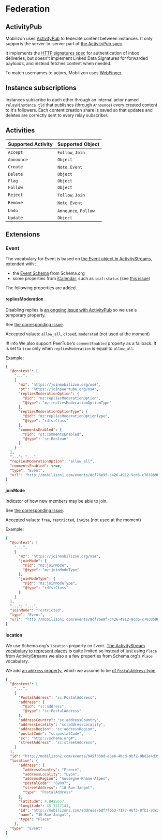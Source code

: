 # Federation

## ActivityPub

Mobilizon uses [ActivityPub](http://activitypub.rocks/) to federate content between instances. It only supports the server-to-server part of [the ActivityPub spec](https://www.w3.org/TR/activitypub/).

It implements the [HTTP signatures spec](https://tools.ietf.org/html/draft-cavage-http-signatures-12) for authentication of inbox deliveries, but doesn't implement Linked Data Signatures for forwarded payloads, and instead fetches content when needed.

To match usernames to actors, Mobilizon uses [WebFinger](https://tools.ietf.org/html/rfc7033).

## Instance subscriptions

Instances subscribe to each other through an internal actor named `relay@instance.tld` that publishes (through `Announce`) every created content to it's followers. Each content creation share is saved so that updates and deletes are correctly sent to every relay subscriber.

## Activities

Supported Activity | Supported Object
------------ | -------------
`Accept` | `Follow`, `Join`  
`Announce` | `Object`
`Create` | `Note`, `Event`
`Delete` | `Object`
`Flag` | `Object`
`Follow` | `Object`  
`Reject` | `Follow`, `Join`
`Remove` | `Note`, `Event`
`Undo` | `Announce`, `Follow`
`Update` | `Object`  

## Extensions

### Event

The vocabulary for Event is based on [the Event object in ActivityStreams](https://www.w3.org/TR/activitystreams-vocabulary/#dfn-event), extended with :

* the [Event Schema](https://schema.org/Event) from Schema.org
* some properties from [iCalendar](https://tools.ietf.org/html/rfc5545), such as `ical:status` (see [this issue](https://framagit.org/framasoft/mobilizon/issues/320))

The following properties are added.

#### repliesModeration

Disabling replies is [an ongoing issue with ActivityPub](https://github.com/w3c/activitypub/issues/319) so we use a temporary property.

See [the corresponding issue](https://framagit.org/framasoft/mobilizon/issues/321).

Accepted values: `allow_all`, `closed`, `moderated` (not used at the moment)

!!! info
    We also support PeerTube's `commentEnabled` property as a fallback. It is set to `true` only when `repliesModeration` is equal to `allow_all`.

Example:
```json
{
  "@context": [
    "...",
    {
      "mz": "https://joinmobilizon.org/ns#",
      "pt": "https://joinpeertube.org/ns#",
      "repliesModerationOption": {
        "@id": "mz:repliesModerationOption",
        "@type": "mz:repliesModerationOptionType"
      },
      "repliesModerationOptionType": {
        "@id": "mz:repliesModerationOptionType",
        "@type": "rdfs:Class"
      },
      "commentsEnabled": {
        "@id": "pt:commentsEnabled",
        "@type": "sc:Boolean"
      }
    }
  ],
  "...": "...",
  "repliesModerationOption": "allow_all",
  "commentsEnabled": true,
  "type": "Event",
  "url": "http://mobilizon1.com/events/8cf76e9f-c426-4912-9cd6-c7030b969611"
}
```


#### joinMode

Indicator of how new members may be able to join.

See [the corresponding issue](https://framagit.org/framasoft/mobilizon/issues/321).

Accepted values: `free`, `restricted`, `invite` (not used at the moment)

Example:
```json
{
  "@context": [
    "...",
    {
      "mz": "https://joinmobilizon.org/ns#",
      "joinMode": {
        "@id": "mz:joinMode",
        "@type": "mz:joinModeType"
      },
      "joinModeType": {
        "@id": "mz:joinModeType",
        "@type": "rdfs:Class"
      }
    }
  ],
  "...": "...",
  "joinMode": "restricted",
  "type": "Event",
  "url": "http://mobilizon1.com/events/8cf76e9f-c426-4912-9cd6-c7030b969611"
}
```

#### location

We use Schema.org's `location` property on `Event`.
[The ActivityStream vocabulary to represent places](https://www.w3.org/TR/activitystreams-vocabulary/#places) is quite limited so instead of just using `Place` from ActivityStreams we also a a few properties from Schema.org's `Place` vocabulary.

We add [an `address` property](https://schema.org/address), which we assume to be [of `PostalAddress` type](https://schema.org/PostalAddress).

```json
{
  "@context": [
    "...",
    {
      "PostalAddress": "sc:PostalAddress",
      "address": {
        "@id": "sc:address",
        "@type": "sc:PostalAddress"
      },
      "addressCountry": "sc:addressCountry",
      "addressLocality": "sc:addressLocality",
      "addressRegion": "sc:addressRegion",
      "postalCode": "sc:postalCode",
      "sc": "http://schema.org#",
      "streetAddress": "sc:streetAddress",
    }
  ],
  "id": "http://mobilizon2.com/events/945f350d-a3e6-4bcd-9bf2-0bd2e4d353c5",
  "location": {
      "address": {
        "addressCountry": "France",
        "addressLocality": "Lyon",
        "addressRegion": "Auvergne-Rhône-Alpes",
        "postalCode": "69007",
        "streetAddress": "10 Rue Jangot",
        "type": "PostalAddress"
      },
      "latitude": 4.8425657,
      "longitude": 45.7517141,
      "id": "http://mobilizon2.com/address/bdf7fb53-7177-46f3-8fb3-93c25a802522",
      "name": "10 Rue Jangot",
      "type": "Place"
    },
  "type": "Event"
}
```